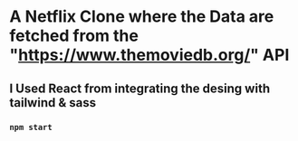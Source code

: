 # A Netflix Clone where the Data are fetched from the "https://www.themoviedb.org/" API 
## I Used React from integrating the desing with tailwind & sass

### `npm start`
